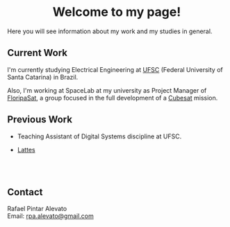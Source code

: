 # <center>Welcome to my page!</center>

Here you will see information about my work and my studies in general.

## Current Work

I'm currently studying Electrical Engineering at [UFSC](http://ufsc.br/) (Federal University of Santa Catarina) in Brazil.

Also, I'm working at SpaceLab at my university as Project Manager of [FloripaSat](http://floripasat.ufsc.br/), a group focused in the full development of a [Cubesat](https://en.wikipedia.org/wiki/CubeSat) mission.

## Previous Work

- Teaching Assistant of Digital Systems discipline at UFSC.

- [Lattes](http://lattes.cnpq.br/3301716740983981)

<br><br/>

## Contact

Rafael Pintar Alevato  
Email: rpa.alevato@gmail.com
